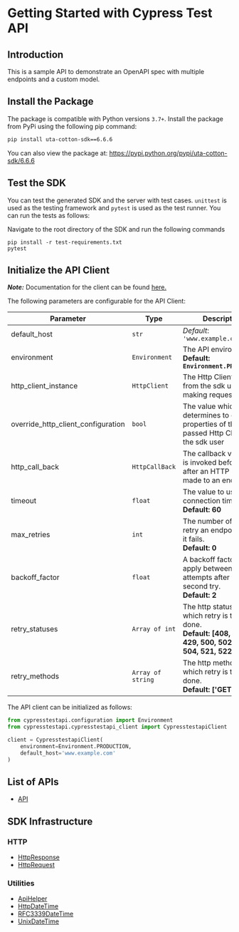 
# Getting Started with Cypress Test API

## Introduction

This is a sample API to demonstrate an OpenAPI spec with multiple endpoints and a custom model.

## Install the Package

The package is compatible with Python versions `3.7+`.
Install the package from PyPi using the following pip command:

```bash
pip install uta-cotton-sdk==6.6.6
```

You can also view the package at:
https://pypi.python.org/pypi/uta-cotton-sdk/6.6.6

## Test the SDK

You can test the generated SDK and the server with test cases. `unittest` is used as the testing framework and `pytest` is used as the test runner. You can run the tests as follows:

Navigate to the root directory of the SDK and run the following commands

```
pip install -r test-requirements.txt
pytest
```

## Initialize the API Client

**_Note:_** Documentation for the client can be found [here.](https://www.github.com/ZahraN444/uta-cotton-python-sdk/tree/6.6.6/doc/client.md)

The following parameters are configurable for the API Client:

| Parameter | Type | Description |
|  --- | --- | --- |
| default_host | `str` | *Default*: `'www.example.com'` |
| environment | `Environment` | The API environment. <br> **Default: `Environment.PRODUCTION`** |
| http_client_instance | `HttpClient` | The Http Client passed from the sdk user for making requests |
| override_http_client_configuration | `bool` | The value which determines to override properties of the passed Http Client from the sdk user |
| http_call_back | `HttpCallBack` | The callback value that is invoked before and after an HTTP call is made to an endpoint |
| timeout | `float` | The value to use for connection timeout. <br> **Default: 60** |
| max_retries | `int` | The number of times to retry an endpoint call if it fails. <br> **Default: 0** |
| backoff_factor | `float` | A backoff factor to apply between attempts after the second try. <br> **Default: 2** |
| retry_statuses | `Array of int` | The http statuses on which retry is to be done. <br> **Default: [408, 413, 429, 500, 502, 503, 504, 521, 522, 524]** |
| retry_methods | `Array of string` | The http methods on which retry is to be done. <br> **Default: ['GET', 'PUT']** |

The API client can be initialized as follows:

```python
from cypresstestapi.configuration import Environment
from cypresstestapi.cypresstestapi_client import CypresstestapiClient

client = CypresstestapiClient(
    environment=Environment.PRODUCTION,
    default_host='www.example.com'
)
```

## List of APIs

* [API](https://www.github.com/ZahraN444/uta-cotton-python-sdk/tree/6.6.6/doc/controllers/api.md)

## SDK Infrastructure

### HTTP

* [HttpResponse](https://www.github.com/ZahraN444/uta-cotton-python-sdk/tree/6.6.6/doc/http-response.md)
* [HttpRequest](https://www.github.com/ZahraN444/uta-cotton-python-sdk/tree/6.6.6/doc/http-request.md)

### Utilities

* [ApiHelper](https://www.github.com/ZahraN444/uta-cotton-python-sdk/tree/6.6.6/doc/api-helper.md)
* [HttpDateTime](https://www.github.com/ZahraN444/uta-cotton-python-sdk/tree/6.6.6/doc/http-date-time.md)
* [RFC3339DateTime](https://www.github.com/ZahraN444/uta-cotton-python-sdk/tree/6.6.6/doc/rfc3339-date-time.md)
* [UnixDateTime](https://www.github.com/ZahraN444/uta-cotton-python-sdk/tree/6.6.6/doc/unix-date-time.md)

